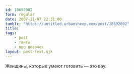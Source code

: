 ```yaml
---
id: 18692002
form: regular
date: 2007-11-07 22:31:00
tumblr: "https://untitled.urbansheep.com/post/18692002"
title:
tags:
    - post
    - твиты
    - про девочек
layout: post-text.njk
---
```


<p>Женщины, которые умеют готовить — это вау.</p>

